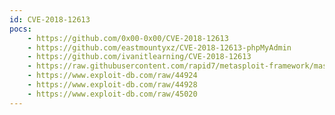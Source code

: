 ```yaml
---
id: CVE-2018-12613
pocs:
    - https://github.com/0x00-0x00/CVE-2018-12613
    - https://github.com/eastmountyxz/CVE-2018-12613-phpMyAdmin
    - https://github.com/ivanitlearning/CVE-2018-12613
    - https://raw.githubusercontent.com/rapid7/metasploit-framework/master/modules/exploits/multi/http/phpmyadmin_lfi_rce.rb
    - https://www.exploit-db.com/raw/44924
    - https://www.exploit-db.com/raw/44928
    - https://www.exploit-db.com/raw/45020
---
```

